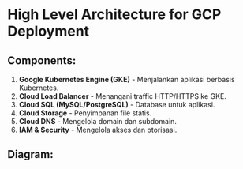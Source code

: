 # High Level Architecture for GCP Deployment

## Components:
1. **Google Kubernetes Engine (GKE)** - Menjalankan aplikasi berbasis Kubernetes.
2. **Cloud Load Balancer** - Menangani traffic HTTP/HTTPS ke GKE.
3. **Cloud SQL (MySQL/PostgreSQL)** - Database untuk aplikasi.
4. **Cloud Storage** - Penyimpanan file statis.
5. **Cloud DNS** - Mengelola domain dan subdomain.
6. **IAM & Security** - Mengelola akses dan otorisasi.

## Diagram:

